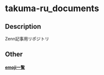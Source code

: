 # takuma-ru_documents

## Description
Zenn記事用リポジトリ

## Other
#### [emoji一覧](https://lets-emoji.com/emojilist/)